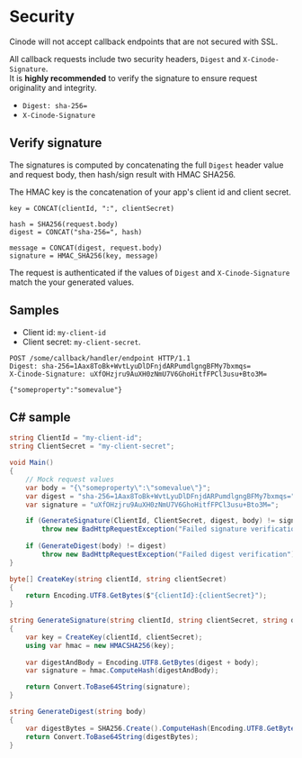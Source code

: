 # Security

Cinode will not accept callback endpoints that are not secured with SSL.

All callback requests include two security headers, `Digest` and `X-Cinode-Signature`.  
It is **highly recommended** to verify the signature to ensure request originality and integrity.

- `Digest: sha-256=`
- `X-Cinode-Signature`

## Verify signature

The signatures is computed by concatenating the full `Digest` header value and request body, then hash/sign result with HMAC SHA256.

The HMAC key is the concatenation of your app's client id and client secret.

```plaintext
key = CONCAT(clientId, ":", clientSecret)

hash = SHA256(request.body)
digest = CONCAT("sha-256=", hash)

message = CONCAT(digest, request.body)
signature = HMAC_SHA256(key, message)
```

The request is authenticated if the values of `Digest` and `X-Cinode-Signature` match the your generated values.

## Samples

- Client id: `my-client-id`
- Client secret: `my-client-secret`.

```http
POST /some/callback/handler/endpoint HTTP/1.1
Digest: sha-256=1Aax8ToBk+WvtLyuDlDFnjdARPumdlgngBFMy7bxmqs=
X-Cinode-Signature: uXfOHzjru9AuXH0zNmU7V6GhoHitfFPCl3usu+Bto3M=

{"someproperty":"somevalue"}
```

## C# sample

```csharp
string ClientId = "my-client-id";
string ClientSecret = "my-client-secret";

void Main()
{
    // Mock request values
    var body = "{\"someproperty\":\"somevalue\"}";
    var digest = "sha-256=1Aax8ToBk+WvtLyuDlDFnjdARPumdlgngBFMy7bxmqs=";
    var signature = "uXfOHzjru9AuXH0zNmU7V6GhoHitfFPCl3usu+Bto3M=";

    if (GenerateSignature(ClientId, ClientSecret, digest, body) != signature)
        throw new BadHttpRequestException("Failed signature verification");
    
    if (GenerateDigest(body) != digest)
        throw new BadHttpRequestException("Failed digest verification");
}

byte[] CreateKey(string clientId, string clientSecret) 
{
    return Encoding.UTF8.GetBytes($"{clientId}:{clientSecret}");
}

string GenerateSignature(string clientId, string clientSecret, string digest, string body)
{
    var key = CreateKey(clientId, clientSecret);
    using var hmac = new HMACSHA256(key);
    
    var digestAndBody = Encoding.UTF8.GetBytes(digest + body);
    var signature = hmac.ComputeHash(digestAndBody);

    return Convert.ToBase64String(signature);
}

string GenerateDigest(string body)
{
    var digestBytes = SHA256.Create().ComputeHash(Encoding.UTF8.GetBytes(body));
    return Convert.ToBase64String(digestBytes);
}

```
